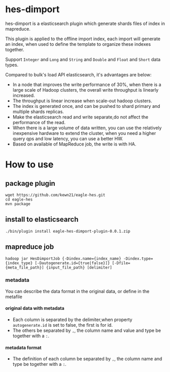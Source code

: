 # hes-dimport
hes-dimport is a elasticsearch plugin which generate shards files of index in mapreduce.

This plugin is applied to the offline import index, each import will generate an index, when used to define the template to organize these indexes together.

Support `Integer` and `Long` and `String` and `Double` and `Float` and `Short` data types.

Compared to bulk's load API elasticsearch, it's advantages are below:
* In a node that improves the write performance of 30%, when there is a large scale of Hadoop clusters, the overall write throughput is linearly increased.
* The throughput is linear increase when scale-out hadoop clusters.
* The index is generated once, and can be pushed to shard primary and multiple shards replicas.
* Make the elasticsearch read and write separate,do not affect the performance of the read.
* When there is a large volume of data written, you can use the relatively inexpensive hardware to extend the cluster, when you need a higher query qps and low latency, you can use a better HW.
* Based on available of MapReduce job, the write is with HA.

# How to use
## package plugin
```
wget https://github.com/kewn21/eagle-hes.git
cd eagle-hes
mvn package
```
## install to elasticsearch
```./bin/plugin install eagle-hes-dimport-plugin-0.0.1.zip```
## mapreduce job
```hadoop jar HesDimportJob {-Dindex.name={index_name} -Dindex.type={index_type} [-Dautogenerate.id={true|false}]} [-Dfile={meta_file_path}] {input_file_path} [delimiter]```
### metadata 
You can describe the data format in the original data, or define in the metafile
#### original data with metadata
* Each column is separated by the delimiter,when property `autogenerate.id` is set to false, the first is for id.
* The others be separated by `,`, the column name and value and type be together with a `:`.

#### metadata format
* The definition of each column be separated by `,`, the column name and type be together with a `:`.


